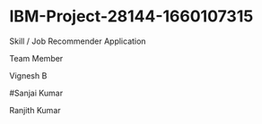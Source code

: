 # IBM-Project-28144-1660107315
Skill / Job Recommender Application

Team Member

Vignesh B

#Sanjai Kumar

Ranjith Kumar


